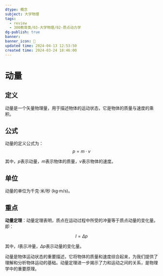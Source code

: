 ```yaml
---
dtype: 概念
subject: 大学物理
tags:
  - review
  - 300教育类/03-大学物理/02-质点动力学
dg-publish: true
banner: 
banner_icon: 🧠
updated time: 2024-04-13 12:53:50
created time: 2024-03-24 18:46:00
---
```

# 动量

## 定义

动量是一个矢量物理量，用于描述物体的运动状态，它是物体的质量与速度的乘积。

## 公式

动量的定义公式为：$$p = m \cdot v$$

其中，$p$表示动量，$m$表示物体的质量，$v$表示物体的速度。

## 单位

动量的单位为千克·米/秒 (kg·m/s)。

## 重点

**动量定理**：动量定理表明，质点在运动过程中所受的冲量等于质点动量的变化量。即：

$$I = \Delta p$$

其中，$I$表示冲量，$\Delta p$表示动量的变化量。

动量是物体运动状态的重要描述，它将物体的质量和速度综合起来，为我们提供了理解和分析物体运动的基础。动量定理进一步揭示了力和运动之间的关系，是物理学中的重要原理。



